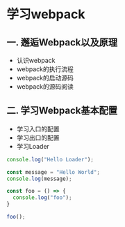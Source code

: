 # 学习webpack
## 一. 邂逅Webpack以及原理
* 认识webpack
* webpack的执行流程
* webpack的启动源码
* webpack的源码阅读


## 二. 学习Webpack基本配置
* 学习入口的配置
* 学习出口的配置
* 学习Loader

```js
console.log("Hello Loader");

const message = "Hello World";
console.log(message);

const foo = () => {
  console.log("foo");
}

foo();
```

